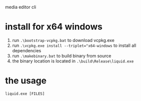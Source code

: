 media editor cli

# install for x64 windows
1. run `.\bootstrap-vcpkg.bat` to download vcpkg.exe
2. run `.\vcpkg.exe install --triplet="x64-windows` to install all dependencies
3. run `.\makebinary.bat` to build binary from source
4. the binary location is located in `.\build\Release\liquid.exe`

# the usage
```
liquid.exe [FILES]
```

